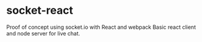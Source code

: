 # socket-react  
Proof of concept using socket.io with React and webpack
Basic react client and node server for live chat.  

